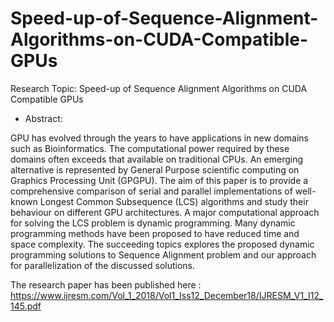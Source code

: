 # Speed-up-of-Sequence-Alignment-Algorithms-on-CUDA-Compatible-GPUs
Research Topic: Speed-up of Sequence Alignment Algorithms on CUDA Compatible GPUs

- Abstract: 

GPU has evolved through the years to have
applications in new domains such as Bioinformatics. The
computational power required by these domains often exceeds that
available on traditional CPUs. An emerging alternative is
represented by General Purpose scientific computing on Graphics
Processing Unit (GPGPU). The aim of this paper is to provide a
comprehensive comparison of serial and parallel implementations
of well-known Longest Common Subsequence (LCS) algorithms
and study their behaviour on different GPU architectures. A
major computational approach for solving the LCS problem is
dynamic programming. Many dynamic programming methods
have been proposed to have reduced time and space complexity.
The succeeding topics explores the proposed dynamic
programming solutions to Sequence Alignment problem and our
approach for parallelization of the discussed solutions.

The research paper has been published here : https://www.ijresm.com/Vol_1_2018/Vol1_Iss12_December18/IJRESM_V1_I12_145.pdf
